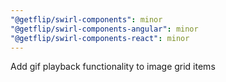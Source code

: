 ```yaml
---
"@getflip/swirl-components": minor
"@getflip/swirl-components-angular": minor
"@getflip/swirl-components-react": minor
---
```


Add gif playback functionality to image grid items
